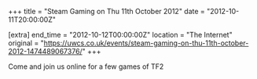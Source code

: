 +++
title = "Steam Gaming on Thu 11th October 2012"
date = "2012-10-11T20:00:00Z"

[extra]
end_time = "2012-10-12T00:00:00Z"
location = "The Internet"
original = "https://uwcs.co.uk/events/steam-gaming-on-thu-11th-october-2012-1474489067376/"
+++

Come and join us online for a few games of TF2

